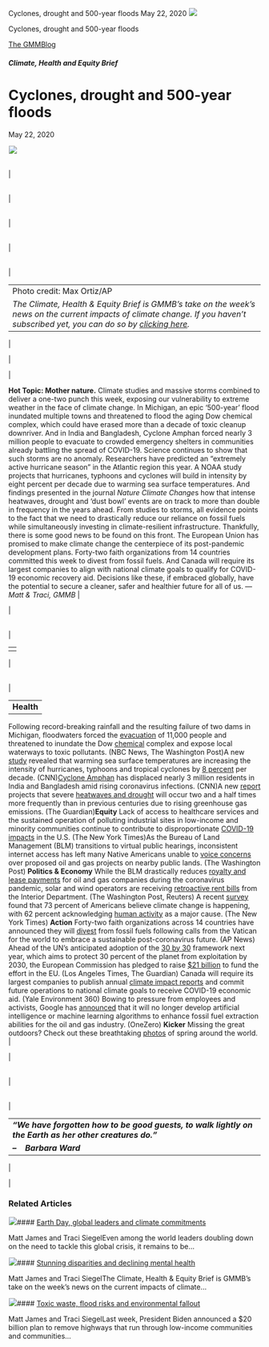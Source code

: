 



Cyclones, drought and 500-year floods
May 22, 2020
![](data:image/gif;base64,R0lGODlhAQABAAAAACH5BAEKAAEALAAAAAABAAEAAAICTAEAOw==)![](https://www.gmmb.com/wp-content/uploads/2020/11/michigan6.jpg)



Cyclones, drought and 500-year floods





 [The GMMBlog](/blog/)



##### Climate, Health and Equity Brief

 Cyclones, drought and 500-year floods
=====================================


May 22, 2020



![](data:image/gif;base64,R0lGODlhAQABAAAAACH5BAEKAAEALAAAAAABAAEAAAICTAEAOw==)![](https://www.gmmb.com/wp-content/uploads/2020/11/michigan6-552x326.jpg) 




|  |  |  |  |  |  |
| --- | --- | --- | --- | --- | --- |
| 

|  |  |  |  |  |
| --- | --- | --- | --- | --- |
| 

|  |  |  |  |
| --- | --- | --- | --- |
| 

|  |  |  |
| --- | --- | --- |
| 

|  |  |
| --- | --- |
| 

|  |
| --- |
| Photo credit: Max Ortiz/AP
*The Climate, Health & Equity Brief is GMMB’s take on the week’s news on the current impacts of climate change. If you haven’t subscribed yet, you can do so by [clicking here](https://mailchimp.us4.list-manage.com/subscribe?u=f2f8c4bdabe1a2a83f914e813&id=4a13a601e2).* |

 |

 |

 |

**Hot Topic: Mother nature.** Climate studies and massive storms combined to deliver a one-two punch this week, exposing our vulnerability to extreme weather in the face of climate change. In Michigan, an epic ‘500-year’ flood inundated multiple towns and threatened to flood the aging Dow chemical complex, which could have erased more than a decade of toxic cleanup downriver. And in India and Bangladesh, Cyclone Amphan forced nearly 3 million people to evacuate to crowded emergency shelters in communities already battling the spread of COVID-19.
Science continues to show that such storms are no anomaly. Researchers have predicted an “extremely active hurricane season” in the Atlantic region this year. A NOAA study projects that hurricanes, typhoons and cyclones will build in intensity by eight percent per decade due to warming sea surface temperatures. And findings presented in the journal *Nature Climate Change*s how that intense heatwaves, drought and ‘dust bowl’ events are on track to more than double in frequency in the years ahead.
From studies to storms, all evidence points to the fact that we need to drastically reduce our reliance on fossil fuels while simultaneously investing in climate-resilient infrastructure. Thankfully, there is some good news to be found on this front. The European Union has promised to make climate change the centerpiece of its post-pandemic development plans. Forty-two faith organizations from 14 countries committed this week to divest from fossil fuels. And Canada will require its largest companies to align with national climate goals to qualify for COVID-19 economic recovery aid. Decisions like these, if embraced globally, have the potential to secure a cleaner, safer and healthier future for all of us.
—*Matt & Traci, GMMB* |

 |




|  |  |
| --- | --- |
| 

|  |
| --- |
|  |

 |




|  |  |
| --- | --- |
| 

|  |
| --- |
| **Health**
Following record-breaking rainfall and the resulting failure of two dams in Michigan, floodwaters forced the [evacuation](https://urldefense.proofpoint.com/v2/url?u=https-3A__mailchimp.us4.list-2Dmanage.com_track_click-3Fu-3Df2f8c4bdabe1a2a83f914e813-26id-3Deab0994c69-26e-3D584636d9e9&d=DwMFaQ&c=9wxE0DgWbPxd1HCzjwN8Eaww1--ViDajIU4RXCxgSXE&r=u-JAsNBuB-liQcDFak7s9SqXyZ28F-6vrCxGWEE3xA4&m=bwSe1lv7BUTHqji_G7_hrQyRhwEt3ijrRP11QLzmDK0&s=wbD0nGDyXYyiDei1ORze-0Jd0EZa1rjIJeioS__kONo&e=) of 11,000 people and threatened to inundate the Dow [chemical](https://urldefense.proofpoint.com/v2/url?u=https-3A__mailchimp.us4.list-2Dmanage.com_track_click-3Fu-3Df2f8c4bdabe1a2a83f914e813-26id-3Df197def387-26e-3D584636d9e9&d=DwMFaQ&c=9wxE0DgWbPxd1HCzjwN8Eaww1--ViDajIU4RXCxgSXE&r=u-JAsNBuB-liQcDFak7s9SqXyZ28F-6vrCxGWEE3xA4&m=bwSe1lv7BUTHqji_G7_hrQyRhwEt3ijrRP11QLzmDK0&s=WyBl23f2uAyQUS0v1_sHvf1s-pkDUDQZpH14LbHIsVU&e=) complex and expose local waterways to toxic pollutants. (NBC News, The Washington Post)A new [study](https://urldefense.proofpoint.com/v2/url?u=https-3A__mailchimp.us4.list-2Dmanage.com_track_click-3Fu-3Df2f8c4bdabe1a2a83f914e813-26id-3D2ebe9ec1fe-26e-3D584636d9e9&d=DwMFaQ&c=9wxE0DgWbPxd1HCzjwN8Eaww1--ViDajIU4RXCxgSXE&r=u-JAsNBuB-liQcDFak7s9SqXyZ28F-6vrCxGWEE3xA4&m=bwSe1lv7BUTHqji_G7_hrQyRhwEt3ijrRP11QLzmDK0&s=v_c8B70IS7tDNtM_qmo8D9hoctmzQLS0Kfw_ffQuEOw&e=) revealed that warming sea surface temperatures are increasing the intensity of hurricanes, typhoons and tropical cyclones by [8 percent](https://urldefense.proofpoint.com/v2/url?u=https-3A__mailchimp.us4.list-2Dmanage.com_track_click-3Fu-3Df2f8c4bdabe1a2a83f914e813-26id-3Dbe9f624e24-26e-3D584636d9e9&d=DwMFaQ&c=9wxE0DgWbPxd1HCzjwN8Eaww1--ViDajIU4RXCxgSXE&r=u-JAsNBuB-liQcDFak7s9SqXyZ28F-6vrCxGWEE3xA4&m=bwSe1lv7BUTHqji_G7_hrQyRhwEt3ijrRP11QLzmDK0&s=x6coHiWy7hpPLuE-mn4EIFd0Zyc9SXBCgzmpgsB4r3I&e=) per decade. (CNN)[Cyclone Amphan](https://urldefense.proofpoint.com/v2/url?u=https-3A__mailchimp.us4.list-2Dmanage.com_track_click-3Fu-3Df2f8c4bdabe1a2a83f914e813-26id-3D94c1b3757e-26e-3D584636d9e9&d=DwMFaQ&c=9wxE0DgWbPxd1HCzjwN8Eaww1--ViDajIU4RXCxgSXE&r=u-JAsNBuB-liQcDFak7s9SqXyZ28F-6vrCxGWEE3xA4&m=bwSe1lv7BUTHqji_G7_hrQyRhwEt3ijrRP11QLzmDK0&s=FYdruAvKPnfesFvKVwi5bIuGD3_1_U4sGn0uhDXp_54&e=) has displaced nearly 3 million residents in India and Bangladesh amid rising coronavirus infections. (CNN)A new [report](https://urldefense.proofpoint.com/v2/url?u=https-3A__mailchimp.us4.list-2Dmanage.com_track_click-3Fu-3Df2f8c4bdabe1a2a83f914e813-26id-3De287d5da25-26e-3D584636d9e9&d=DwMFaQ&c=9wxE0DgWbPxd1HCzjwN8Eaww1--ViDajIU4RXCxgSXE&r=u-JAsNBuB-liQcDFak7s9SqXyZ28F-6vrCxGWEE3xA4&m=bwSe1lv7BUTHqji_G7_hrQyRhwEt3ijrRP11QLzmDK0&s=I6vo3FUNZu6N7Po_geeNE_cckJb50iY-HogrmGKXFd8&e=) projects that severe [heatwaves and drought](https://urldefense.proofpoint.com/v2/url?u=https-3A__mailchimp.us4.list-2Dmanage.com_track_click-3Fu-3Df2f8c4bdabe1a2a83f914e813-26id-3Dfab4e2d575-26e-3D584636d9e9&d=DwMFaQ&c=9wxE0DgWbPxd1HCzjwN8Eaww1--ViDajIU4RXCxgSXE&r=u-JAsNBuB-liQcDFak7s9SqXyZ28F-6vrCxGWEE3xA4&m=bwSe1lv7BUTHqji_G7_hrQyRhwEt3ijrRP11QLzmDK0&s=Uh0gS4QW9nDSgVOonLx5pZAA7MT7uurKC5fZoOvinkM&e=) will occur two and a half times more frequently than in previous centuries due to rising greenhouse gas emissions. (The Guardian)**Equity**
Lack of access to healthcare services and the sustained operation of polluting industrial sites in low-income and minority communities continue to contribute to disproportionate [COVID-19 impacts](https://urldefense.proofpoint.com/v2/url?u=https-3A__mailchimp.us4.list-2Dmanage.com_track_click-3Fu-3Df2f8c4bdabe1a2a83f914e813-26id-3D25ebaea493-26e-3D584636d9e9&d=DwMFaQ&c=9wxE0DgWbPxd1HCzjwN8Eaww1--ViDajIU4RXCxgSXE&r=u-JAsNBuB-liQcDFak7s9SqXyZ28F-6vrCxGWEE3xA4&m=bwSe1lv7BUTHqji_G7_hrQyRhwEt3ijrRP11QLzmDK0&s=IXXiFTsXHe8p-LjxHBidw-E_FNtPmzNtED72ee1Exjc&e=) in the U.S. (The New York Times)As the Bureau of Land Management (BLM) transitions to virtual public hearings, inconsistent internet access has left many Native Americans unable to [voice concerns](https://urldefense.proofpoint.com/v2/url?u=https-3A__mailchimp.us4.list-2Dmanage.com_track_click-3Fu-3Df2f8c4bdabe1a2a83f914e813-26id-3Db0dcd9856f-26e-3D584636d9e9&d=DwMFaQ&c=9wxE0DgWbPxd1HCzjwN8Eaww1--ViDajIU4RXCxgSXE&r=u-JAsNBuB-liQcDFak7s9SqXyZ28F-6vrCxGWEE3xA4&m=bwSe1lv7BUTHqji_G7_hrQyRhwEt3ijrRP11QLzmDK0&s=I8wSzWec_WeN65AnwlHMihbdbVTN6wzbApXlejSbCHY&e=) over proposed oil and gas projects on nearby public lands. (The Washington Post)
**Politics & Economy**
While the BLM drastically reduces [royalty and lease payments](https://urldefense.proofpoint.com/v2/url?u=https-3A__mailchimp.us4.list-2Dmanage.com_track_click-3Fu-3Df2f8c4bdabe1a2a83f914e813-26id-3D9e88a2f51a-26e-3D584636d9e9&d=DwMFaQ&c=9wxE0DgWbPxd1HCzjwN8Eaww1--ViDajIU4RXCxgSXE&r=u-JAsNBuB-liQcDFak7s9SqXyZ28F-6vrCxGWEE3xA4&m=bwSe1lv7BUTHqji_G7_hrQyRhwEt3ijrRP11QLzmDK0&s=jHCdGxliw05jawn4g8UU1Kw9bOvIVbixDei_7_MPfzE&e=) for oil and gas companies during the coronavirus pandemic, solar and wind operators are receiving [retroactive rent bills](https://urldefense.proofpoint.com/v2/url?u=https-3A__mailchimp.us4.list-2Dmanage.com_track_click-3Fu-3Df2f8c4bdabe1a2a83f914e813-26id-3Da212de6178-26e-3D584636d9e9&d=DwMFaQ&c=9wxE0DgWbPxd1HCzjwN8Eaww1--ViDajIU4RXCxgSXE&r=u-JAsNBuB-liQcDFak7s9SqXyZ28F-6vrCxGWEE3xA4&m=bwSe1lv7BUTHqji_G7_hrQyRhwEt3ijrRP11QLzmDK0&s=pH4M1tkTUvVrP0R1bV_yIgQ7Tgjf_R_LvK57_vRdNtk&e=) from the Interior Department. (The Washington Post, Reuters)
A recent [survey](https://urldefense.proofpoint.com/v2/url?u=https-3A__mailchimp.us4.list-2Dmanage.com_track_click-3Fu-3Df2f8c4bdabe1a2a83f914e813-26id-3Da9062568fe-26e-3D584636d9e9&d=DwMFaQ&c=9wxE0DgWbPxd1HCzjwN8Eaww1--ViDajIU4RXCxgSXE&r=u-JAsNBuB-liQcDFak7s9SqXyZ28F-6vrCxGWEE3xA4&m=bwSe1lv7BUTHqji_G7_hrQyRhwEt3ijrRP11QLzmDK0&s=nxncPkeT5i0LNy9nUAg6_Ye2bZKyC9LHG4JrCk68als&e=) found that 73 percent of Americans believe climate change is happening, with 62 percent acknowledging [human activity](https://urldefense.proofpoint.com/v2/url?u=https-3A__mailchimp.us4.list-2Dmanage.com_track_click-3Fu-3Df2f8c4bdabe1a2a83f914e813-26id-3Df2c02aa7b6-26e-3D584636d9e9&d=DwMFaQ&c=9wxE0DgWbPxd1HCzjwN8Eaww1--ViDajIU4RXCxgSXE&r=u-JAsNBuB-liQcDFak7s9SqXyZ28F-6vrCxGWEE3xA4&m=bwSe1lv7BUTHqji_G7_hrQyRhwEt3ijrRP11QLzmDK0&s=iz3akFPjEQnerii8tkRFvcsFLYoddOXPAxod_ES56ms&e=) as a major cause. (The New York Times)
**Action**
Forty-two faith organizations across 14 countries have announced they will [divest](https://urldefense.proofpoint.com/v2/url?u=https-3A__mailchimp.us4.list-2Dmanage.com_track_click-3Fu-3Df2f8c4bdabe1a2a83f914e813-26id-3D650e7f734f-26e-3D584636d9e9&d=DwMFaQ&c=9wxE0DgWbPxd1HCzjwN8Eaww1--ViDajIU4RXCxgSXE&r=u-JAsNBuB-liQcDFak7s9SqXyZ28F-6vrCxGWEE3xA4&m=bwSe1lv7BUTHqji_G7_hrQyRhwEt3ijrRP11QLzmDK0&s=SGjs43seOVRXfLNYgc8klb-t6WyrstXocQ4Fduh8UTY&e=) from fossil fuels following calls from the Vatican for the world to embrace a sustainable post-coronavirus future. (AP News)
Ahead of the UN’s anticipated adoption of the [30 by 30](https://urldefense.proofpoint.com/v2/url?u=https-3A__mailchimp.us4.list-2Dmanage.com_track_click-3Fu-3Df2f8c4bdabe1a2a83f914e813-26id-3Defd4cdaa3f-26e-3D584636d9e9&d=DwMFaQ&c=9wxE0DgWbPxd1HCzjwN8Eaww1--ViDajIU4RXCxgSXE&r=u-JAsNBuB-liQcDFak7s9SqXyZ28F-6vrCxGWEE3xA4&m=bwSe1lv7BUTHqji_G7_hrQyRhwEt3ijrRP11QLzmDK0&s=dV4ZYN5_TYj4mF7yeHDUSw8MCD5PxgNbNYFNMGls0Zg&e=) framework next year, which aims to protect 30 percent of the planet from exploitation by 2030, the European Commission has pledged to raise [$21 billion](https://urldefense.proofpoint.com/v2/url?u=https-3A__mailchimp.us4.list-2Dmanage.com_track_click-3Fu-3Df2f8c4bdabe1a2a83f914e813-26id-3D0e98c79613-26e-3D584636d9e9&d=DwMFaQ&c=9wxE0DgWbPxd1HCzjwN8Eaww1--ViDajIU4RXCxgSXE&r=u-JAsNBuB-liQcDFak7s9SqXyZ28F-6vrCxGWEE3xA4&m=bwSe1lv7BUTHqji_G7_hrQyRhwEt3ijrRP11QLzmDK0&s=TV4GaUmfQn8Cbz-Z9K9WO6Aw4beB9zrJ51vgGiMJvvo&e=) to fund the effort in the EU. (Los Angeles Times, The Guardian)
Canada will require its largest companies to publish annual [climate impact reports](https://urldefense.proofpoint.com/v2/url?u=https-3A__mailchimp.us4.list-2Dmanage.com_track_click-3Fu-3Df2f8c4bdabe1a2a83f914e813-26id-3D71db1cec89-26e-3D584636d9e9&d=DwMFaQ&c=9wxE0DgWbPxd1HCzjwN8Eaww1--ViDajIU4RXCxgSXE&r=u-JAsNBuB-liQcDFak7s9SqXyZ28F-6vrCxGWEE3xA4&m=bwSe1lv7BUTHqji_G7_hrQyRhwEt3ijrRP11QLzmDK0&s=u2lMFpbExaJFfQmCAD8JtTUKDixNgfW1kZeeWIVLacU&e=) and commit future operations to national climate goals to receive COVID-19 economic aid. (Yale Environment 360)
Bowing to pressure from employees and activists, Google has [announced](https://urldefense.proofpoint.com/v2/url?u=https-3A__mailchimp.us4.list-2Dmanage.com_track_click-3Fu-3Df2f8c4bdabe1a2a83f914e813-26id-3D38c759a12a-26e-3D584636d9e9&d=DwMFaQ&c=9wxE0DgWbPxd1HCzjwN8Eaww1--ViDajIU4RXCxgSXE&r=u-JAsNBuB-liQcDFak7s9SqXyZ28F-6vrCxGWEE3xA4&m=bwSe1lv7BUTHqji_G7_hrQyRhwEt3ijrRP11QLzmDK0&s=LFDgushLPEyaeFOIM7qzpnP4O0BngM8oOhIGjVTQZe0&e=) that it will no longer develop artificial intelligence or machine learning algorithms to enhance fossil fuel extraction abilities for the oil and gas industry. (OneZero)
**Kicker**
Missing the great outdoors? Check out these breathtaking [photos](https://urldefense.proofpoint.com/v2/url?u=https-3A__mailchimp.us4.list-2Dmanage.com_track_click-3Fu-3Df2f8c4bdabe1a2a83f914e813-26id-3Dff0133c171-26e-3D584636d9e9&d=DwMFaQ&c=9wxE0DgWbPxd1HCzjwN8Eaww1--ViDajIU4RXCxgSXE&r=u-JAsNBuB-liQcDFak7s9SqXyZ28F-6vrCxGWEE3xA4&m=bwSe1lv7BUTHqji_G7_hrQyRhwEt3ijrRP11QLzmDK0&s=PK0QW98SBidXIMTuobo5qkwfZmH0QMY095C2_GM-wtQ&e=) of spring around the world. |

 |




|  |  |  |
| --- | --- | --- |
| 

|  |  |
| --- | --- |
| 

|  |
| --- |
| ***“We have forgotten how to be good guests, to walk lightly on the Earth as her other creatures do.******”***
***–    Barbara Ward*** |

 |

 |









### Related Articles

![](data:image/gif;base64,R0lGODlhAQABAAAAACH5BAEKAAEALAAAAAABAAEAAAICTAEAOw==)![](https://www.gmmb.com/wp-content/uploads/2021/04/b5197d82-9fb4-4c84-a8d9-e468348c4c67-380x200.jpg)#### [Earth Day, global leaders and climate commitments](https://www.gmmb.com/news/earth-day-global-leaders-and-climate-commitments/)

Matt James and Traci SiegelEven among the world leaders doubling down on the need to tackle this global crisis, it remains to be…

![](data:image/gif;base64,R0lGODlhAQABAAAAACH5BAEKAAEALAAAAAABAAEAAAICTAEAOw==)![](https://www.gmmb.com/wp-content/uploads/2021/04/4.16header-380x200.png)#### [Stunning disparities and declining mental health](https://www.gmmb.com/news/stunning-disparities-and-declining-mental-health/)

Matt James and Traci SiegelThe Climate, Health & Equity Brief is GMMB’s take on the week’s news on the current impacts of climate…

![](data:image/gif;base64,R0lGODlhAQABAAAAACH5BAEKAAEALAAAAAABAAEAAAICTAEAOw==)![](https://www.gmmb.com/wp-content/uploads/2021/04/Picture1-380x200.jpg)#### [Toxic waste, flood risks and environmental fallout](https://www.gmmb.com/news/toxic-waste-flood-risks-and-environmental-fallout/)

Matt James and Traci SiegelLast week, President Biden announced a $20 billion plan to remove highways that run through low-income communities and communities…




